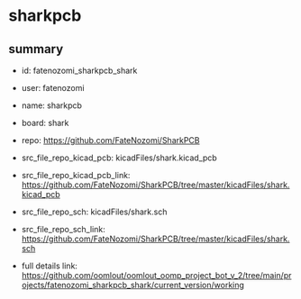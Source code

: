 # sharkpcb
 
## summary 
* id: fatenozomi_sharkpcb_shark
* user: fatenozomi
* name: sharkpcb
* board: shark
* repo: https://github.com/FateNozomi/SharkPCB
* src_file_repo_kicad_pcb: kicadFiles/shark.kicad_pcb
* src_file_repo_kicad_pcb_link: https://github.com/FateNozomi/SharkPCB/tree/master/kicadFiles/shark.kicad_pcb


* src_file_repo_sch: kicadFiles/shark.sch
* src_file_repo_sch_link: https://github.com/FateNozomi/SharkPCB/tree/master/kicadFiles/shark.sch
* full details link: https://github.com/oomlout/oomlout_oomp_project_bot_v_2/tree/main/projects/fatenozomi_sharkpcb_shark/current_version/working  







